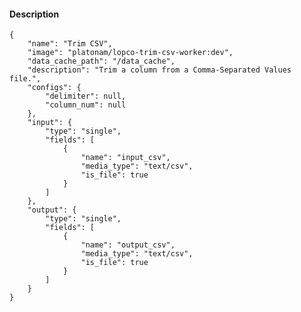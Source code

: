#### Description

    {
        "name": "Trim CSV",
        "image": "platonam/lopco-trim-csv-worker:dev",
        "data_cache_path": "/data_cache",
        "description": "Trim a column from a Comma-Separated Values file.",
        "configs": {
            "delimiter": null,
            "column_num": null
        },
        "input": {
            "type": "single",
            "fields": [
                {
                    "name": "input_csv",
                    "media_type": "text/csv",
                    "is_file": true
                }
            ]
        },
        "output": {
            "type": "single",
            "fields": [
                {
                    "name": "output_csv",
                    "media_type": "text/csv",
                    "is_file": true
                }
            ]
        }
    }
